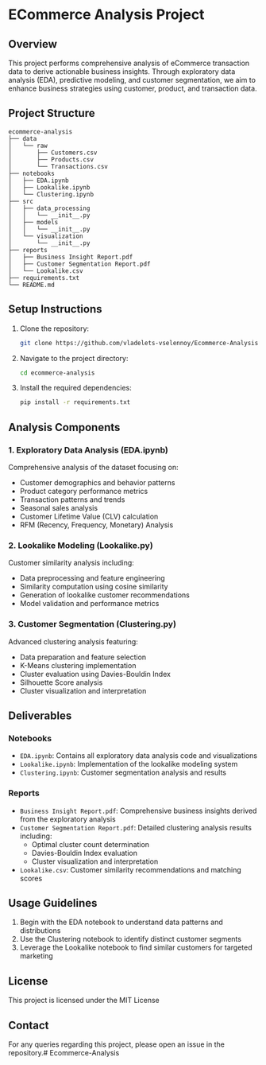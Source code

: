 # ECommerce Analysis Project

## Overview
This project performs comprehensive analysis of eCommerce transaction data to derive actionable business insights. Through exploratory data analysis (EDA), predictive modeling, and customer segmentation, we aim to enhance business strategies using customer, product, and transaction data.

## Project Structure
```
ecommerce-analysis
├── data
│   └── raw
│       ├── Customers.csv
│       ├── Products.csv
│       └── Transactions.csv
├── notebooks
│   ├── EDA.ipynb
│   ├── Lookalike.ipynb
│   └── Clustering.ipynb
├── src
│   ├── data_processing
│   │   └── __init__.py
│   ├── models
│   │   └── __init__.py
│   └── visualization
│       └── __init__.py
├── reports
│   ├── Business Insight Report.pdf
│   ├── Customer Segmentation Report.pdf
│   └── Lookalike.csv
├── requirements.txt
└── README.md
```

## Setup Instructions

1. Clone the repository:
   ```bash
   git clone https://github.com/vladelets-vselennoy/Ecommerce-Analysis
   ```

2. Navigate to the project directory:
   ```bash
   cd ecommerce-analysis
   ```

3. Install the required dependencies:
   ```bash
   pip install -r requirements.txt
   ```

## Analysis Components

### 1. Exploratory Data Analysis (EDA.ipynb)
Comprehensive analysis of the dataset focusing on:
- Customer demographics and behavior patterns
- Product category performance metrics
- Transaction patterns and trends
- Seasonal sales analysis
- Customer Lifetime Value (CLV) calculation
- RFM (Recency, Frequency, Monetary) Analysis

### 2. Lookalike Modeling (Lookalike.py)
Customer similarity analysis including:
- Data preprocessing and feature engineering
- Similarity computation using cosine similarity
- Generation of lookalike customer recommendations
- Model validation and performance metrics

### 3. Customer Segmentation (Clustering.py)
Advanced clustering analysis featuring:
- Data preparation and feature selection
- K-Means clustering implementation
- Cluster evaluation using Davies-Bouldin Index
- Silhouette Score analysis
- Cluster visualization and interpretation

## Deliverables

### Notebooks
- `EDA.ipynb`: Contains all exploratory data analysis code and visualizations
- `Lookalike.ipynb`: Implementation of the lookalike modeling system
- `Clustering.ipynb`: Customer segmentation analysis and results

### Reports
- `Business Insight Report.pdf`: Comprehensive business insights derived from the exploratory analysis
- `Customer Segmentation Report.pdf`: Detailed clustering analysis results including:
  - Optimal cluster count determination
  - Davies-Bouldin Index evaluation
  - Cluster visualization and interpretation
- `Lookalike.csv`: Customer similarity recommendations and matching scores

## Usage Guidelines
1. Begin with the EDA notebook to understand data patterns and distributions
2. Use the Clustering notebook to identify distinct customer segments
3. Leverage the Lookalike notebook to find similar customers for targeted marketing

## License
This project is licensed under the MIT License 


## Contact
For any queries regarding this project, please open an issue in the repository.# Ecommerce-Analysis
